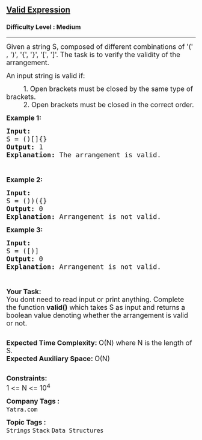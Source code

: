 <h2><a href="https://www.geeksforgeeks.org/problems/valid-expression1025/1?page=4&category=Strings&difficulty=Medium&status=unsolved&sortBy=submissions">Valid Expression</a></h2><h3>Difficulty Level : Medium</h3><hr><div class="problems_problem_content__Xm_eO"><p><span style="font-size:18px">Given a string S, composed of different combinations of '(' , ')', '{', '}', '[', ']'. The task is to verify the validity of the arrangement.</span></p>

<p><span style="font-size:18px">An input string is valid if:</span></p>

<p><span style="font-size:18px">&nbsp; &nbsp; &nbsp; &nbsp; &nbsp;1. Open brackets must be closed by the same type of brackets.<br>
&nbsp; &nbsp; &nbsp; &nbsp; &nbsp;2. Open brackets must be closed in the correct order.</span></p>

<p><strong><span style="font-size:18px">Example 1:</span></strong></p>

<pre><span style="font-size:18px"><strong>Input:</strong>
S = ()[]{}
<strong>Output:</strong> 1
<strong>Explanation: </strong>The arrangement is valid.</span></pre>

<p>&nbsp;</p>

<p><strong><span style="font-size:18px">Example 2:</span></strong></p>

<pre><span style="font-size:18px"><strong>Input:</strong>
S = ())({}
<strong>Output:</strong> 0
<strong>Explanation: </strong>Arrangement is not valid.</span></pre>

<p><strong><span style="font-size:18px">Example 3:</span></strong></p>

<pre><span style="font-size:18px"><strong>Input:</strong>
S = ([)]
<strong>Output:</strong> 0
<strong>Explanation: </strong>Arrangement is not valid.</span></pre>

<p>&nbsp;</p>

<p><span style="font-size:18px"><strong>Your Task: &nbsp;</strong><br>
You dont need to read input or print anything. Complete the function <strong>valid()</strong> which takes S as input and returns a boolean value denoting whether the arrangement is valid or not.</span></p>

<p><br>
<span style="font-size:18px"><strong>Expected Time Complexity: </strong>O(N) where N is the length of S.<br>
<strong>Expected Auxiliary Space: </strong>O(N)&nbsp;</span></p>

<p><br>
<span style="font-size:18px"><strong>Constraints:</strong><br>
1 &lt;= N &lt;= 10<sup>4</sup></span></p>
</div><p><span style=font-size:18px><strong>Company Tags : </strong><br><code>Yatra.com</code>&nbsp;<br><p><span style=font-size:18px><strong>Topic Tags : </strong><br><code>Strings</code>&nbsp;<code>Stack</code>&nbsp;<code>Data Structures</code>&nbsp;